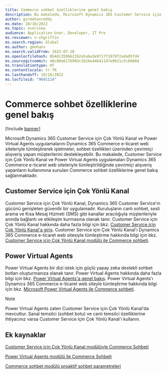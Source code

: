 ```yaml
---
title: Commerce sohbet özelliklerine genel bakış
description: Bu makalede, Microsoft Dynamics 365 Customer Service için Çok Yönlü Kanal ve Power Virtual Agents uygulamaları Dynamics 365 Commerce e-ticaret web siteleriyle tümleştirildiğinde çevrimiçi alışveriş yapanların kullanımına sunulan Commerce sohbet özelliklerine genel bakış sağlanmaktadır.
author: gvrmohanreddy
ms.date: 10/18/2022
ms.topic: overview
audience: Application User, Developer, IT Pro
ms.reviewer: v-chgriffin
ms.search.region: Global
ms.author: gmohanv
ms.search.validFrom: 2022-07-20
ms.openlocfilehash: 0b4dc359662192a5aba3e9717f1979f2ada05fd4
ms.sourcegitcommit: 40c80a617b903c2b26e44b41147e0021c5cb680d
ms.translationtype: HT
ms.contentlocale: tr-TR
ms.lasthandoff: 10/18/2022
ms.locfileid: "9691114"
---
```

# <a name="commerce-chat-features-overview"></a>Commerce sohbet özelliklerine genel bakış

[!include [banner](includes/banner.md)]

Microsoft Dynamics 365 Customer Service için Çok Yönlü Kanal ve Power Virtual Agents uygulamalarını Dynamics 365 Commerce e-ticaret web siteleriyle tümleştirerek işletmeler, sohbet özellikleri üzerinden çevrimiçi alışveriş yapan müşterilerini destekleyebilir. Bu makalede, Customer Service için Çok Yönlü Kanal ve Power Virtual Agents uygulamaları Dynamics 365 Commerce e-ticaret web siteleriyle tümleştirildiğinde çevrimiçi alışveriş yapanların kullanımına sunulan Commerce sohbet özelliklerine genel bakış sağlanmaktadır.

## <a name="omnichannel-for-customer-service"></a>Customer Service için Çok Yönlü Kanal

Customer Service için Çok Yönlü Kanal, Dynamics 365 Customer Service'ın gücünü genişleten güvenilir bir uygulamadır. Kuruluşların canlı sohbet, sesli arama ve Kısa Mesaj Hizmeti (SMS) gibi kanallar aracılığıyla müşterileriyle anında bağlantı ve etkileşim kurmasına olanak tanır. Customer Service için Çok Yönlü Kanal hakkında daha fazla bilgi için bkz. [Customer Service için Çok Yönlü Kanal'a giriş](/dynamics365/customer-service/introduction-omnichannel). Customer Service için Çok Yönlü Kanal'ı Dynamics 365 Commerce e-ticaret web sitesiyle tümleştirme hakkında bilgi için bkz. [Customer Service için Çok Yönlü Kanal modülü ile Commerce sohbeti](commerce-chat-module.md).

## <a name="power-virtual-agents"></a>Power Virtual Agents

Power Virtual Agents bir dizi istek için güçlü yapay zeka destekli sohbet botları oluşturmanıza olanak tanır. Power Virtual Agents hakkında daha fazla bilgi için bkz. [Power Virtual Agents'a genel bakış](/power-virtual-agents/fundamentals-what-is-power-virtual-agents). Power Virtual Agents'ı Dynamics 365 Commerce e-ticaret web siteyle tümleştirme hakkında bilgi için bkz. [Microsoft Power Virtual Agents ile Commerce sohbeti](chat-module-pva.md).

> [!NOTE]
> Power Virtual Agents zaten Customer Service için Çok Yönlü Kanal'da mevcuttur. Sanal temsilci (sohbet botu) ve canlı temsilci özelliklerine ihtiyacınız varsa Customer Service için Çok Yönlü Kanal'ı kullanın.

## <a name="additional-resources"></a>Ek kaynaklar

[Customer Service için Çok Yönlü Kanal modülüyle Commerce Sohbeti](commerce-chat-module.md)

[Power Virtual Agents modülü ile Commerce Sohbeti](chat-module-pva.md)

[Commerce sohbet modülü proaktif sohbet parametreleri](chat-proactive-chat-parameters.md)
